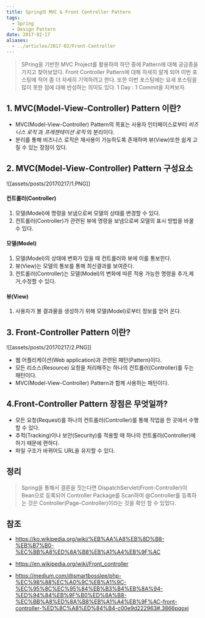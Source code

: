 ```yaml
---
title: Spring의 MVC & Front Controller Pattern
tags:
  - Spring
  - Design Pattern
date: 2017-02-17
aliases: 
  - ../articles/2017-02/Front-Controller
---
```


> SPring을 기반한 MVC Project를 활용하여 하던 중에 Pattern에 대해 궁금증을 가지고 찾아보았다. Front Controller Pattern에 대해 자세히 알게 되어 이번 포스팅에 적어 좀 더 자세히 기억하려고 한다. 또한 이번 포스팅에는 요새 포스팅을 많이 못한 점에 대해 반성하는 의미도 있다. 1 Day : 1 Commit을 지켜보자.

## 1. MVC(Model-View-Controller) Pattern 이란?
- MVC(Model-View-Controller) Pattern의 목표는 사용자 인터페이스로부터 *비즈니스 로직* 과 *프레젠테이션 로직* 의 분리이다.
- 분리를 통해 비즈니스 로직은 재사용이 가능하도록 존재하며 뷰(View)또한 쉽게 고칠 수 있는 장점이 있다.

## 2. MVC(Model-View-Controller) Pattern 구성요소

![[assets/posts/20170217/1.PNG]]

#### 컨트롤러(Controller)
  1. 모델(Model)에 명령을 보냄으로써 모델의 상태를 변경할 수 있다.
  2. 컨트롤러(Controller)가 관련된 뷰에 명령을 보냄으로써 모델의 표시 방법을 바꿀 수 있다.

#### 모델(Model)
  1. 모델(Model)의 상태에 변화가 있을 때 컨트롤러와 뷰에 이를 통보한다.
  2. 뷰(View)는 모델의 통보를 통해 최신결과를 보여준다.
  3. 컨트롤러(Controller)는 모델(Model)의 변화에 따른 적용 가능한 명령을 추가,제거,수정할 수 있다.

#### 뷰(View)
  1. 사용자가 볼 결과물을 생성하기 위해 모델(Model)로부터 정보를 얻어 온다.

## 3. Front-Controller Pattern 이란?

![[assets/posts/20170217/2.PNG]]

- 웹 어플리케이션(Web application)과 관련된 패턴(Pattern)이다.
- 모든 리소스(Resource) 요청을 처리해주는 하나의 컨트롤러(Controller)를 두는 패턴이다.
- MVC(Model-View-Controller) Pattern과 함께 사용하는 패턴이다.


## 4.Front-Controller Pattern 장점은 무엇일까?
- 모든 요청(Request)를 하나의 컨트롤러(Controller)를 통해 작업을 한 곳에서 수행할 수 있다.
- 추적(Tracking)이나 보안(Security)를 적용할 때 하나의 컨트롤러(Controller)에 하기 때문에 편하다.
- 파일 구조가 바뀌어도 URL을 유지할 수 있다.


## 정리

> Spring을 통해서 결론을 짓는다면 DispatchServlet(Front-Controller)이 Bean으로 등록되어 Controller Package를 Scan하여 @Controller를 등록하는 것은 Controller(Page-Controller)이라는 것을 확인 할 수 있었다.

## 참조

- <https://ko.wikipedia.org/wiki/%EB%AA%A8%EB%8D%B8-%EB%B7%B0-%EC%BB%A8%ED%8A%B8%EB%A1%A4%EB%9F%AC>
- <https://en.wikipedia.org/wiki/Front_controller>

-  <https://medium.com/@smartbosslee/php-%EC%98%88%EC%A0%9C%EB%A1%9C-%EC%95%8C%EC%95%84%EB%B3%B4%EB%8A%94-%ED%94%84%EB%9F%B0%ED%8A%B8-%EC%BB%A8%ED%8A%B8%EB%A1%A4%EB%9F%AC-front-controller-%ED%8C%A8%ED%84%B4-c00e9d222963#.3866pqoxj>
